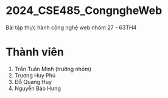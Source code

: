 # 2024_CSE485_CongngheWeb
Bài tập thực hành công nghệ web nhóm 27 - 63TH4

# Thành viên
1. Trần Tuấn Minh (trưởng nhóm)
2. Trương Huy Phú
3. Đỗ Quang Huy
4. Nguyễn Bảo Hưng
